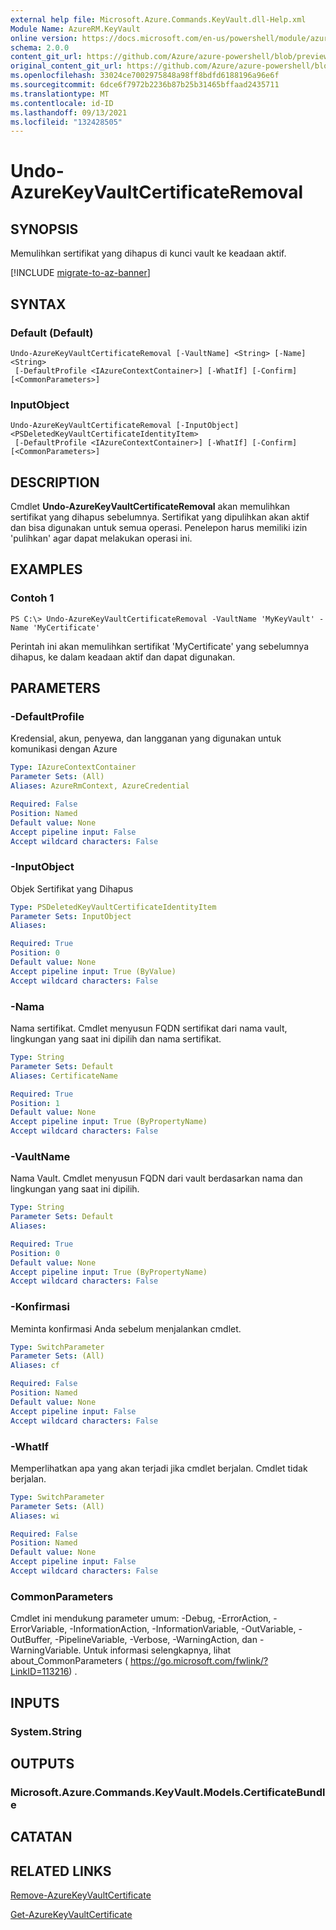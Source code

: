 ```yaml
---
external help file: Microsoft.Azure.Commands.KeyVault.dll-Help.xml
Module Name: AzureRM.KeyVault
online version: https://docs.microsoft.com/en-us/powershell/module/azurerm.keyvault/undo-azurekeyvaultcertificateremoval
schema: 2.0.0
content_git_url: https://github.com/Azure/azure-powershell/blob/preview/src/ResourceManager/KeyVault/Commands.KeyVault/help/Undo-AzureKeyVaultCertificateRemoval.md
original_content_git_url: https://github.com/Azure/azure-powershell/blob/preview/src/ResourceManager/KeyVault/Commands.KeyVault/help/Undo-AzureKeyVaultCertificateRemoval.md
ms.openlocfilehash: 33024ce7002975848a98ff8bdfd6188196a96e6f
ms.sourcegitcommit: 6dce6f7972b2236b87b25b31465bffaad2435711
ms.translationtype: MT
ms.contentlocale: id-ID
ms.lasthandoff: 09/13/2021
ms.locfileid: "132428505"
---
```

# Undo-AzureKeyVaultCertificateRemoval

## SYNOPSIS
Memulihkan sertifikat yang dihapus di kunci vault ke keadaan aktif.

[!INCLUDE [migrate-to-az-banner](../../includes/migrate-to-az-banner.md)]

## SYNTAX

### Default (Default)
```
Undo-AzureKeyVaultCertificateRemoval [-VaultName] <String> [-Name] <String>
 [-DefaultProfile <IAzureContextContainer>] [-WhatIf] [-Confirm] [<CommonParameters>]
```

### InputObject
```
Undo-AzureKeyVaultCertificateRemoval [-InputObject] <PSDeletedKeyVaultCertificateIdentityItem>
 [-DefaultProfile <IAzureContextContainer>] [-WhatIf] [-Confirm] [<CommonParameters>]
```

## DESCRIPTION
Cmdlet **Undo-AzureKeyVaultCertificateRemoval** akan memulihkan sertifikat yang dihapus sebelumnya.
Sertifikat yang dipulihkan akan aktif dan bisa digunakan untuk semua operasi.
Penelepon harus memiliki izin 'pulihkan' agar dapat melakukan operasi ini.

## EXAMPLES

### Contoh 1
```
PS C:\> Undo-AzureKeyVaultCertificateRemoval -VaultName 'MyKeyVault' -Name 'MyCertificate'
```

Perintah ini akan memulihkan sertifikat 'MyCertificate' yang sebelumnya dihapus, ke dalam keadaan aktif dan dapat digunakan.

## PARAMETERS

### -DefaultProfile
Kredensial, akun, penyewa, dan langganan yang digunakan untuk komunikasi dengan Azure

```yaml
Type: IAzureContextContainer
Parameter Sets: (All)
Aliases: AzureRmContext, AzureCredential

Required: False
Position: Named
Default value: None
Accept pipeline input: False
Accept wildcard characters: False
```

### -InputObject
Objek Sertifikat yang Dihapus

```yaml
Type: PSDeletedKeyVaultCertificateIdentityItem
Parameter Sets: InputObject
Aliases:

Required: True
Position: 0
Default value: None
Accept pipeline input: True (ByValue)
Accept wildcard characters: False
```

### -Nama
Nama sertifikat.
Cmdlet menyusun FQDN sertifikat dari nama vault, lingkungan yang saat ini dipilih dan nama sertifikat.

```yaml
Type: String
Parameter Sets: Default
Aliases: CertificateName

Required: True
Position: 1
Default value: None
Accept pipeline input: True (ByPropertyName)
Accept wildcard characters: False
```

### -VaultName
Nama Vault.
Cmdlet menyusun FQDN dari vault berdasarkan nama dan lingkungan yang saat ini dipilih.

```yaml
Type: String
Parameter Sets: Default
Aliases:

Required: True
Position: 0
Default value: None
Accept pipeline input: True (ByPropertyName)
Accept wildcard characters: False
```

### -Konfirmasi
Meminta konfirmasi Anda sebelum menjalankan cmdlet.

```yaml
Type: SwitchParameter
Parameter Sets: (All)
Aliases: cf

Required: False
Position: Named
Default value: None
Accept pipeline input: False
Accept wildcard characters: False
```

### -WhatIf
Memperlihatkan apa yang akan terjadi jika cmdlet berjalan.
Cmdlet tidak berjalan.

```yaml
Type: SwitchParameter
Parameter Sets: (All)
Aliases: wi

Required: False
Position: Named
Default value: None
Accept pipeline input: False
Accept wildcard characters: False
```

### CommonParameters
Cmdlet ini mendukung parameter umum: -Debug, -ErrorAction, -ErrorVariable, -InformationAction, -InformationVariable, -OutVariable, -OutBuffer, -PipelineVariable, -Verbose, -WarningAction, dan -WarningVariable. Untuk informasi selengkapnya, lihat about_CommonParameters ( https://go.microsoft.com/fwlink/?LinkID=113216) .

## INPUTS

### System.String

## OUTPUTS

### Microsoft.Azure.Commands.KeyVault.Models.CertificateBundle

## CATATAN

## RELATED LINKS

[Remove-AzureKeyVaultCertificate](./Remove-AzureKeyVaultCertificate.md)

[Get-AzureKeyVaultCertificate](./Get-AzureKeyVaultCertificate.md)

